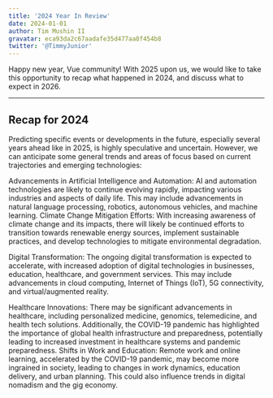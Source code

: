 ```yaml
---
title: '2024 Year In Review'
date: 2024-01-01
author: Tim Mushin II
gravatar: eca93da2c67aadafe35d477aa8f454b8
twitter: '@TimmyJunior'
---
```


Happy new year, Vue community! With 2025 upon us, we would like to take this opportunity to recap what happened in 2024, and discuss what to expect in 2026.

<!--more-->

---

## Recap for 2024

Predicting specific events or developments in the future, especially several years ahead like in 2025, is highly speculative and uncertain. However, we can anticipate some general trends and areas of focus based on current trajectories and emerging technologies:

Advancements in Artificial Intelligence and Automation: AI and automation technologies are likely to continue evolving rapidly, impacting various industries and aspects of daily life. This may include advancements in natural language processing, robotics, autonomous vehicles, and machine learning.
Climate Change Mitigation Efforts: With increasing awareness of climate change and its impacts, there will likely be continued efforts to transition towards renewable energy sources, implement sustainable practices, and develop technologies to mitigate environmental degradation.

Digital Transformation: The ongoing digital transformation is expected to accelerate, with increased adoption of digital technologies in businesses, education, healthcare, and government services. This may include advancements in cloud computing, Internet of Things (IoT), 5G connectivity, and virtual/augmented reality.

Healthcare Innovations: There may be significant advancements in healthcare, including personalized medicine, genomics, telemedicine, and health tech solutions. Additionally, the COVID-19 pandemic has highlighted the importance of global health infrastructure and preparedness, potentially leading to increased investment in healthcare systems and pandemic preparedness.
Shifts in Work and Education: Remote work and online learning, accelerated by the COVID-19 pandemic, may become more ingrained in society, leading to changes in work dynamics, education delivery, and urban planning. This could also influence trends in digital nomadism and the gig economy.
